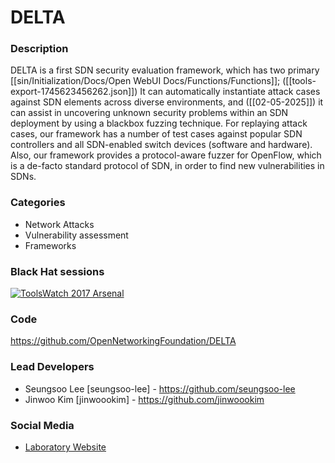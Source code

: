 # DELTA

### Description
DELTA is a first SDN security evaluation framework, which has two primary [[sin/Initialization/Docs/Open WebUI Docs/Functions/Functions]]; ([[tools-export-1745623456262.json]]) It can automatically instantiate attack cases against SDN elements across diverse environments, and ([[02-05-2025]]) it can assist in uncovering unknown security problems within an SDN deployment by using a blackbox fuzzing technique. For replaying attack cases, our framework has a number of test cases against popular SDN controllers and all SDN-enabled switch devices (software and hardware). Also, our framework provides a protocol-aware fuzzer for OpenFlow, which is a de-facto standard protocol of SDN, in order to find new vulnerabilities in SDNs.

### Categories
* Network Attacks
* Vulnerability assessment
* Frameworks

### Black Hat sessions
[![ToolsWatch 2017 Arsenal](https://rawgit.com/toolswatch/badges/master/arsenal/usa/2017.svg)](https://www.blackhat.com/us-17/arsenal/schedule/#delta-sdn-security-evaluation-framework-7466)

### Code
https://github.com/OpenNetworkingFoundation/DELTA

### Lead Developers
* Seungsoo Lee [seungsoo-lee] - https://github.com/seungsoo-lee
* Jinwoo Kim [jinwoookim] - https://github.com/jinwoookim

### Social Media
* [Laboratory Website](http://nss.kaist.ac.kr/)
